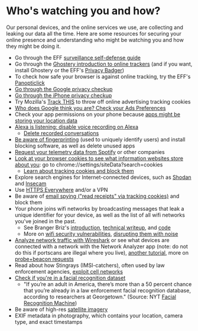 # Who's watching you and how?

Our personal devices, and the online services we use, are collecting and leaking our data all the time. Here are some resources for securing your online presence and understanding who might be watching you and how they might be doing it.

* Go through the EFF [surveillance self-defense guide](https://ssd.eff.org/en)
* Go through the [Ghostery introduction to online trackers](https://www.ghostery.com/) (and if you want, install Ghostery or the EFF's [Privacy Badger](https://www.eff.org/privacybadger))
* To check how safe your browser is against online tracking, try the EFF's [Panopticlick](https://panopticlick.eff.org/)
* [Go through the Google privacy checkup](https://myaccount.google.com/data-and-personalization)
* [Go through the iPhone privacy checkup](https://www.fastcompany.com/90254589/use-these-9-critical-iphone-privacy-and-security-settings-right-now)
* Try Mozilla's [Track THIS](https://blog.mozilla.org/firefox/hey-advertisers-track-this/) to throw off online advertising tracking cookies
* [Who does Google think you are? Check your Ads Preferences](https://mashable.com/2012/01/25/google-cookies/)
* Check your app permissions on your phone because [apps might be storing your location data](https://www.nytimes.com/interactive/2018/12/10/business/location-data-privacy-apps.html)
* [Alexa is listening: disable voice recording on Alexa](https://www.bloomberg.com/news/articles/2019-04-10/is-anyone-listening-to-you-on-alexa-a-global-team-reviews-audio)
  * [Delete recorded conversations](https://www.theverge.com/2018/5/28/17402154/amazon-echo-alexa-conversation-recording-history-listen-how-to)
* [Be aware of fingerprinting](https://www.nytimes.com/2019/07/03/technology/personaltech/fingerprinting-track-devices-what-to-do.html?action=click&module=Well&pgtype=Homepage&section=Technology) (used to uniquely identify users) and install blocking software, as well as delete unused apps
* [Request your telemetry data from Spotify](https://twitter.com/mikarv/status/1012386696934182912?lang=en) or other companies
* [Look at your browser cookies to see what information websites store about you](https://www.howtogeek.com/119458/htg-explains-whats-a-browser-cookie/): go to chrome://settings/siteData?search=cookies
  * [Learn about tracking cookies and block them](https://privacy.net/stop-cookies-tracking/)
* Explore search engines for Internet-connected devices, such as [Shodan](https://www.shodan.io/) and [Insecam](https://www.insecam.org/)
* Use [HTTPS Everywhere](https://www.eff.org/https-everywhere) and/or a VPN
* Be aware of [email spying ("read receipts" via tracking cookies)](https://www.theverge.com/2019/7/3/20681508/tracking-pixel-email-spying-superhuman-web-beacon-open-tracking-read-receipts-location) and block them
* Your phone joins wifi networks by broadcasting messages that leak a unique identifier for your device, as well as the list of all wifi networks you've joined in the past.
  * See Branger Briz's [introduction](https://brangerbriz.com/blog/exploring-our-surrounding-wifi-landscape), [technical writeup](https://brangerbriz.com/blog/notes-from-our-wifi-data-safari), and [code](https://github.com/brangerbriz/wifi-data-safari)
  * More on [wifi security vulnerabilities](https://reallifemag.com/silent-shout/), [disrupting them with noise](https://davidrueter.com/projects/2014-09-shenanigans.html)
* [Analyze network traffic with Wireshark](http://www.soc.napier.ac.uk/~40001507/CSN11102/Lab5.pdf) or see what devices are connected with a network with the Network Analyzer app (note: do not do this if portscans are illegal where you live), [another tutorial](https://www.vice.com/en_us/article/jpgmxp/how-to-go-from-0-to-sniffing-packets-in-10-minutes), more on [probe+beacon requests](https://blog.samcater.com/capturing-beacons-and-probe-requests-of-public-wifi-access-points-the-why-how-and-stats/)
* Read about how Stingrays (IMSI-catchers), often used by law enforcement agencies, [exploit cell networks](https://www.eff.org/wp/gotta-catch-em-all-understanding-how-imsi-catchers-exploit-cell-networks)
* [Check if you're in a facial recognition dataset](https://www.nbcnews.com/tech/internet/facial-recognition-s-dirty-little-secret-millions-online-photos-scraped-n981921)
  * "If you’re an adult in America, there’s more than a 50 percent chance that you’re already in a law enforcement facial recognition database, according to researchers at Georgetown." (Source: NYT [Facial Recognition Machine](https://www.nytimes.com/interactive/2019/04/16/opinion/facial-recognition-new-york-city.html))
* Be aware of high-res [satellite imagery](https://www.technologyreview.com/s/613748/satellites-threaten-privacy/)
* EXIF metadata in photography, which contains your location, camera type, and exact timestamps
<!-- TODO: ways to take social, legal, collective action? -->
